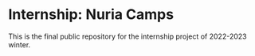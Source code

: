 # Internship: Nuria Camps
This is the final public repository for the internship project of 2022-2023 winter.
